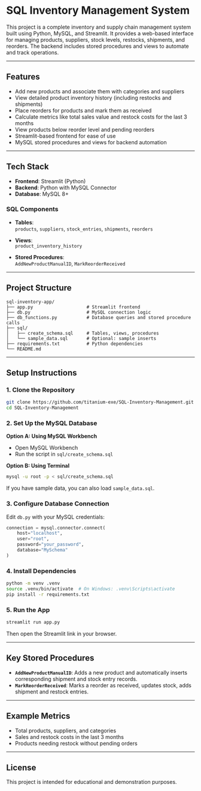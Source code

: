 # SQL Inventory Management System

This project is a complete inventory and supply chain management system built using Python, MySQL, and Streamlit. It provides a web-based interface for managing products, suppliers, stock levels, restocks, shipments, and reorders. The backend includes stored procedures and views to automate and track operations.

---

## Features

- Add new products and associate them with categories and suppliers
- View detailed product inventory history (including restocks and shipments)
- Place reorders for products and mark them as received
- Calculate metrics like total sales value and restock costs for the last 3 months
- View products below reorder level and pending reorders
- Streamlit-based frontend for ease of use
- MySQL stored procedures and views for backend automation

---

## Tech Stack

- **Frontend**: Streamlit (Python)
- **Backend**: Python with MySQL Connector
- **Database**: MySQL 8+

### SQL Components

- **Tables**:  
  `products`, `suppliers`, `stock_entries`, `shipments`, `reorders`

- **Views**:  
  `product_inventory_history`

- **Stored Procedures**:  
  `AddNewProductManualID`, `MarkReorderReceived`

---

## Project Structure

```
sql-inventory-app/
├── app.py                    # Streamlit frontend
├── db.py                     # MySQL connection logic
├── db_functions.py           # Database queries and stored procedure calls
├── sql/
│   ├── create_schema.sql     # Tables, views, procedures
│   └── sample_data.sql       # Optional: sample inserts
├── requirements.txt          # Python dependencies
└── README.md
```

---

## Setup Instructions

### 1. Clone the Repository

```bash
git clone https://github.com/titanium-exe/SQL-Inventory-Management.git
cd SQL-Inventory-Management
```

### 2. Set Up the MySQL Database

**Option A: Using MySQL Workbench**
- Open MySQL Workbench
- Run the script in `sql/create_schema.sql`

**Option B: Using Terminal**
```bash
mysql -u root -p < sql/create_schema.sql
```

If you have sample data, you can also load `sample_data.sql`.

### 3. Configure Database Connection

Edit `db.py` with your MySQL credentials:

```python
connection = mysql.connector.connect(
    host="localhost",
    user="root",
    password="your_password",
    database="MySchema"
)
```

### 4. Install Dependencies

```bash
python -m venv .venv
source .venv/bin/activate  # On Windows: .venv\Scripts\activate
pip install -r requirements.txt
```

### 5. Run the App

```bash
streamlit run app.py
```

Then open the Streamlit link in your browser.

---

## Key Stored Procedures

- **`AddNewProductManualID`**: Adds a new product and automatically inserts corresponding shipment and stock entry records.
- **`MarkReorderReceived`**: Marks a reorder as received, updates stock, adds shipment and restock entries.

---

## Example Metrics

- Total products, suppliers, and categories
- Sales and restock costs in the last 3 months
- Products needing restock without pending orders

---

## License

This project is intended for educational and demonstration purposes.

